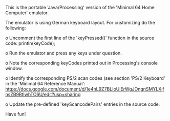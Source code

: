This is the portable 'Java/Processing' version of the 'Minimal 64 Home Computer' emulator.

The emulator is using German keyboard layout. For customizing do the following:

o Uncomment the first line of the 'keyPressed()' function in the source code: println(keyCode);

o Run the emulator and press any keys under question.

o Note the corresponding keyCodes printed out in Processing's console window.

o Identify the corresponding PS/2 scan codes (see section 'PS/2 Keyboard' in the 'Minimal 64 Reference Manual':
  https://docs.google.com/document/d/1e4hL9Z7BLIoUlErWgJOngnSMYLXjfnsZB9BtlwhTC6U/edit?usp=sharing

o Update the pre-defined 'keyScancodePairs' entries in the source code.

Have fun!
